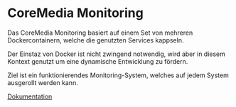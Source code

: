 CoreMedia Monitoring
====================

Das CoreMedia Monitoring basiert auf einem Set von mehreren Dockercontainern, welche die genutzten Services kappseln.

Der Einstaz von Docker ist nicht zwingend notwendig, wird aber in diesem Kontext genutzt um eine dynamische Entwicklung zu fördern.

Ziel ist ein funktionierendes Monitoring-System, welches auf jedem System ausgerollt werden kann.



[Dokumentation](./documentation/README.md)
